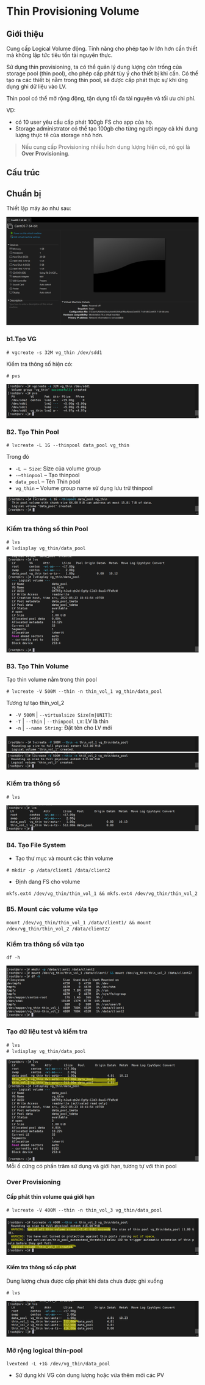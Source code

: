 # Thin Provisioning Volume
## Giới thiệu
Cung cấp Logical Volume động. Tính năng cho phép tạo lv lớn hơn cần thiết mà không lập tức tiêu tốn tài nguyên thực.

Sử dụng thin provisioning, ta có thể quản lý dung lượng còn trống của storage pool (thin pool), cho phép cấp phát tùy ý cho thiết bị khi cần. Có thể tạo ra các thiết bị nằm trong thin pool, sẽ được cấp phát thực sự khi ứng dụng ghi dữ liệu vào LV.

Thin pool có thể mở rộng động, tận dụng tối đa tài nguyên và tối ưu chi phí.

VD:

* có 10 user yêu cầu cấp phát 100gb FS cho app của họ.
* Storage administrator có thể tạo 100gb cho từng người ngay cả khi dung lượng thực tế của storage nhỏ hơn.
>Nếu cung cấp Provisioning nhiều hơn dung lượng hiện có, nó gọi là **Over Provisioning**.

## Cấu trúc

## Chuẩn bị
Thiết lập máy ảo như sau:

![img](/image/img1.png)


### b1.Tạo VG
```
# vgcreate -s 32M vg_thin /dev/sdd1
```
Kiểm tra thông số hiện có:
```
# pvs
```
![img](/image/Screenshot_40.png)</br>

### B2. Tạo Thin Pool
```
# lvcreate -L 1G --thinpool data_pool vg_thin
```
Trong đó
* `-L – Size`: Size của volume group
* `-–thinpool` – Tạo thinpool
* `data_pool` – Tên Thin pool
* `vg_thin` – Volume group name sử dụng lưu trữ thinpool

![img](/image/Screenshot_41.png)</br>

### Kiểm tra thông số thin Pool
```
# lvs
# lvdisplay vg_thin/data_pool
```

![img](/image/Screenshot_42.png)</br>

### B3. Tạo Thin Volume
Tạo thin volume nằm trong thin pool
```
# lvcreate -V 500M --thin -n thin_vol_1 vg_thin/data_pool
```
Tương tự tạo thin_vol_2
* `-V 500M` | `--virtualsize Size[m|UNIT]`:
* `-T` | `--thin` | `--thinpool LV`: LV là thin
* `-n` | `--name String`: Đặt tên cho LV mới

![img](/image/Screenshot_43.png)</br>
![img](/image/Screenshot_45.png)</br>
### Kiểm tra thông số
```
# lvs
```
![img](/image/Screenshot_44.png)</br>
### B4. Tạo File System
* Tạo thư mục và mount các thin volume
```
# mkdir -p /data/client1 /data/client2
```
* Định dang FS cho volume
```
mkfs.ext4 /dev/vg_thin/thin_vol_1 && mkfs.ext4 /dev/vg_thin/thin_vol_2
```
### B5. Mount các volume vừa tạo
```
mount /dev/vg_thin/thin_vol_1 /data/client1/ && mount /dev/vg_thin/thin_vol_2 /data/client2/
```
### Kiểm tra thông số vừa tạo
```
df -h
```
![img](/image/Screenshot_46.png)</br>
### Tạo dữ liệu test và kiểm tra
```
# lvs
# lvdisplay vg_thin/data_pool
```
![img](/image/Screenshot_47.png)</br>
Mỗi ổ cứng có phần trăm sử dụng và giới hạn, tương tự với thin pool

### Over Provisioning
#### Cấp phát thin volume quá giới hạn
```
# lvcreate -V 400M --thin -n thin_vol_3 vg_thin/data_pool
```
![img](/image/Screenshot_48.png)</br>
#### Kiểm tra thông số cấp phát
Dung lượng chưa được cấp phát khi data chưa được ghi xuống
```
# lvs
```

![img](/image/Screenshot_49.png)</br>
### Mở rộng logical thin-pool
```
lvextend -L +1G /dev/vg_thin/data_pool
```
* Sử dụng khi VG còn dung lượng hoặc vừa thêm mới các PV





















